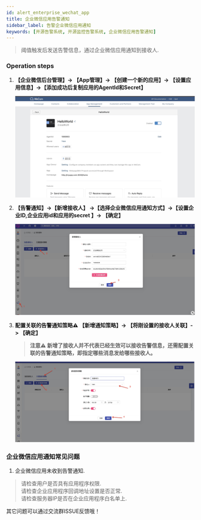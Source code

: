 ```yaml
---
id: alert_enterprise_wechat_app  
title: 企业微信应用告警通知      
sidebar_label: 告警企业微信应用通知
keywords: [开源告警系统, 开源监控告警系统, 企业微信应用告警通知]
---
```


> 阈值触发后发送告警信息，通过企业微信应用通知到接收人.

### Operation steps

1. **【企业微信后台管理】-> 【App管理】-> 【创建一个新的应用】-> 【设置应用信息】->【添加成功后复制应用的AgentId和Secret】**

    ![email](/img/docs/help/alert-wechat-1.jpg)

2. **【告警通知】->【新增接收人】 ->【选择企业微信应用通知方式】->【设置企业ID,企业应用id和应用的secret 】-> 【确定】**

    ![email](/img/docs/help/alert-wechat-2.jpg)

3. **配置关联的告警通知策略⚠️ 【新增通知策略】-> 【将刚设置的接收人关联】-> 【确定】**

    > **注意⚠️ 新增了接收人并不代表已经生效可以接收告警信息，还需配置关联的告警通知策略，即指定哪些消息发给哪些接收人。**

    ![email](/img/docs/help/alert-wechat-3.jpg)

### 企业微信应用通知常见问题

1. 企业微信应用未收到告警通知.

> 请检查用户是否具有应用程序权限.  
> 请检查企业应用程序回调地址设置是否正常.  
> 请检查服务器IP是否在企业应用程序白名单上.

其它问题可以通过交流群ISSUE反馈哦！
